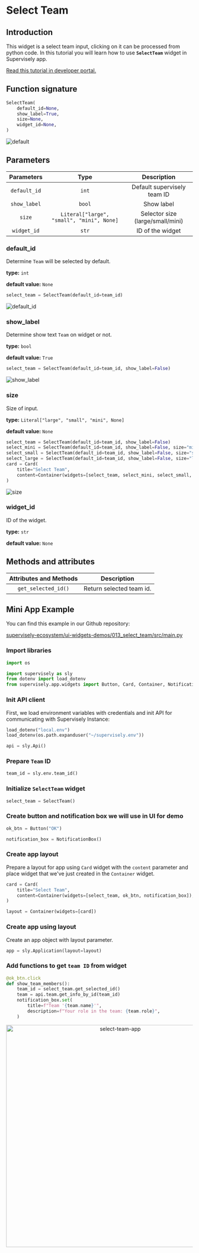 # Select Team

## Introduction

This widget is a select team input, clicking on it can be processed from python code. In this tutorial you will learn how to use **`SelectTeam`** widget in Supervisely app.

[Read this tutorial in developer portal.](https://developer.supervise.ly/app-development/widgets/selection/selectworkspace)

## Function signature

```python
SelectTeam(
    default_id=None,
    show_label=True,
    size=None,
    widget_id=None,
)
```

![default](https://user-images.githubusercontent.com/120389559/218033566-7b4babed-9dfd-4bc6-ba14-19666afb2e1d.png)

## Parameters

|  Parameters  |                   Type                    |           Description            |
| :----------: | :---------------------------------------: | :------------------------------: |
| `default_id` |                   `int`                   |   Default supervisely team ID    |
| `show_label` |                  `bool`                   |            Show label            |
|    `size`    | `Literal["large", "small", "mini", None]` | Selector size (large/small/mini) |
| `widget_id`  |                   `str`                   |         ID of the widget         |

### default_id

Determine `Team` will be selected by default.

**type:** `int`

**default value:** `None`

```python
select_team = SelectTeam(default_id=team_id)
```

![default_id](https://user-images.githubusercontent.com/120389559/218033755-a0449ce0-141e-4769-b11a-311bd2be7dfb.png)

### show_label

Determine show text `Team` on widget or not.

**type:** `bool`

**default value:** `True`

```python
select_team = SelectTeam(default_id=team_id, show_label=False)
```

![show_label](https://user-images.githubusercontent.com/120389559/218034036-b9a1bd07-62f4-4787-a8f9-847d94ee3cf0.png)

### size

Size of input.

**type:** `Literal["large", "small", "mini", None]`

**default value:** `None`

```python
select_team = SelectTeam(default_id=team_id, show_label=False)
select_mini = SelectTeam(default_id=team_id, show_label=False, size="mini")
select_small = SelectTeam(default_id=team_id, show_label=False, size="small")
select_large = SelectTeam(default_id=team_id, show_label=False, size="large")
card = Card(
    title="Select Team",
    content=Container(widgets=[select_team, select_mini, select_small, select_large]),
)
```

![size](https://user-images.githubusercontent.com/120389559/218723907-e80e8122-f1be-493e-afb2-5bdce23725c2.png)

### widget_id

ID of the widget.

**type:** `str`

**default value:** `None`

## Methods and attributes

| Attributes and Methods | Description              |
| :--------------------: | ------------------------ |
|  `get_selected_id()`   | Return selected team id. |

## Mini App Example

You can find this example in our Github repository:

[supervisely-ecosystem/ui-widgets-demos/013_select_team/src/main.py](https://github.com/supervisely-ecosystem/ui-widgets-demos/blob/master/013_select_team/src/main.py)

### Import libraries

```python
import os

import supervisely as sly
from dotenv import load_dotenv
from supervisely.app.widgets import Button, Card, Container, NotificationBox, SelectTeam
```

### Init API client

First, we load environment variables with credentials and init API for communicating with Supervisely Instance:

```python
load_dotenv("local.env")
load_dotenv(os.path.expanduser("~/supervisely.env"))

api = sly.Api()
```

### Prepare `Team` ID

```python
team_id = sly.env.team_id()
```

### Initialize `SelectTeam` widget

```python
select_team = SelectTeam()
```

### Create button and notification box we will use in UI for demo

```python
ok_btn = Button("OK")

notification_box = NotificationBox()
```

### Create app layout

Prepare a layout for app using `Card` widget with the `content` parameter and place widget that we've just created in the `Container` widget.

```python
card = Card(
    title="Select Team",
    content=Container(widgets=[select_team, ok_btn, notification_box]),
)

layout = Container(widgets=[card])
```

### Create app using layout

Create an app object with layout parameter.

```python
app = sly.Application(layout=layout)
```

### Add functions to get `team ID` from widget

```python
@ok_btn.click
def show_team_members():
    team_id = select_team.get_selected_id()
    team = api.team.get_info_by_id(team_id)
    notification_box.set(
        title=f"Team '{team.name}'",
        description=f"Your role in the team: {team.role}",
    )
```

<p align="center">
  <img src="https://user-images.githubusercontent.com/79905215/222133799-90b573a4-d1fa-4c8e-a337-9665cd8ae458.gif" alt="select-team-app" width="600"/>
</p>
